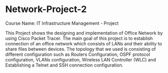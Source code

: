 # Network-Project-2
Course Name:  lT lnfrastructure Management - Project

This Project shows the designing and implementation of Office Network by using Cisco Packet Tracer.
The main goal of this project is to establish connection of an office network which consists of
LANs and their ability to share files between devices. The topology that we used is consisting of
different configuration such as Routers Configuration, OSPF protocol configuration, VLANs configuration, 
Wireless LAN Controller (WLC) and Establishing a Telnet and SSH connection configuration.
